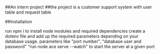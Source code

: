 ##An intern project
##the project is a customer support system with user table and request table


##installation

run npm i to install node modules and required dependencies
create a dotenv file and add up the required parameters depending on your database usage. parameters like "port number", "database user and password"
"run node ace serve --watch" to start the server at a given port